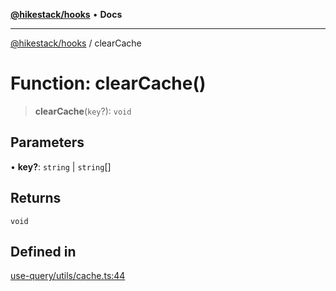 [**@hikestack/hooks**](/official/reference/hooks/index.md) • **Docs**

***

[@hikestack/hooks](/official/reference/hooks/globals.md) / clearCache

# Function: clearCache()

> **clearCache**(`key`?): `void`

## Parameters

• **key?**: `string` \| `string`[]

## Returns

`void`

## Defined in

[use-query/utils/cache.ts:44](https://github.com/hikestack/hike/blob/be0a5d8b5244742be2e4135d1259238afe0eda85/packages/hooks/src/use-query/utils/cache.ts#L44)
